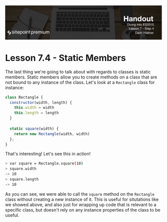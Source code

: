 ![](headings/7.4.png)

# Lesson 7.4 - Static Members

The last thing we're going to talk about with regards to classes is static members. Static members allow you to create methods on a class that are not bound to any instance of the class. Let's look at a `Rectangle` class for instance:

```js
class Rectangle {
  constructor(width, length) {
    this.width = width
    this.length = length
  }

  static square(width) {
    return new Rectangle(width, width)
  };
}
```

That's interesting! Let's see this in action!

```bash
> var square = Rectangle.square(10)
> square.width
-> 10
> square.length
-> 10
```

As you can see, we were able to call the `square` method on the `Rectangle` class without creating a new instance of it. This is useful for situtations like we showed above, and also just for wrapping up code that is relevant to a specific class, but doesn't rely on any instance properties of the class to be useful.